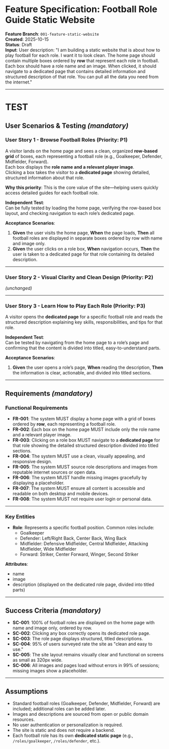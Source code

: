 # Feature Specification: Football Role Guide Static Website

**Feature Branch**: `001-feature-static-website`  
**Created**: 2025-10-15  
**Status**: Draft  
**Input**: User description: "I am building a static website that is about how to play football for each role. I want it to look clean. The home page should contain multiple boxes ordered by **row** that represent each role in football. Each box should have a role name and an image. When clicked, it should navigate to a dedicated page that contains detailed information and structured description of that role. You can pull all the data you need from the internet."

---

# TEST

## User Scenarios & Testing *(mandatory)*

### User Story 1 - Browse Football Roles (Priority: P1)

A visitor lands on the home page and sees a clean, organized **row-based grid** of boxes, each representing a football role (e.g., Goalkeeper, Defender, Midfielder, Forward).  
Each box displays the **role name and a relevant player image**.  
Clicking a box takes the visitor to a **dedicated page** showing detailed, structured information about that role.

**Why this priority**: This is the core value of the site—helping users quickly access detailed guides for each football role.

**Independent Test**:  
Can be fully tested by loading the home page, verifying the row-based box layout, and checking navigation to each role’s dedicated page.

**Acceptance Scenarios**:

1. **Given** the user visits the home page, **When** the page loads, **Then** all football roles are displayed in separate boxes ordered by row with name and image only.  
2. **Given** the user clicks on a role box, **When** navigation occurs, **Then** the user is taken to a dedicated page for that role containing its detailed description.

---

### User Story 2 - Visual Clarity and Clean Design (Priority: P2)

*(unchanged)*

---

### User Story 3 - Learn How to Play Each Role (Priority: P3)

A visitor opens the **dedicated page** for a specific football role and reads the structured description explaining key skills, responsibilities, and tips for that role.

**Independent Test**:  
Can be tested by navigating from the home page to a role’s page and confirming that the content is divided into titled, easy-to-understand parts.

**Acceptance Scenarios**:

1. **Given** the user opens a role’s page, **When** reading the description, **Then** the information is clear, actionable, and divided into titled sections.

---

## Requirements *(mandatory)*

### Functional Requirements

- **FR-001**: The system MUST display a home page with a grid of boxes ordered by **row**, each representing a football role.  
- **FR-002**: Each box on the home page MUST include only the role name and a relevant player image.  
- **FR-003**: Clicking on a role box MUST navigate to a **dedicated page** for that role showing the detailed structured description divided into titled sections.  
- **FR-004**: The system MUST use a clean, visually appealing, and responsive design.  
- **FR-005**: The system MUST source role descriptions and images from reputable internet sources or open data.  
- **FR-006**: The system MUST handle missing images gracefully by displaying a placeholder.  
- **FR-007**: The system MUST ensure all content is accessible and readable on both desktop and mobile devices.  
- **FR-008**: The system MUST not require user login or personal data.

---

### Key Entities

- **Role**: Represents a specific football position. Common roles include:
  - Goalkeeper  
  - Defender: Left/Right Back, Center Back, Wing Back  
  - Midfielder: Defensive Midfielder, Central Midfielder, Attacking Midfielder, Wide Midfielder  
  - Forward: Striker, Center Forward, Winger, Second Striker

**Attributes**:
- name  
- image  
- description (displayed on the dedicated role page, divided into titled parts)

---

## Success Criteria *(mandatory)*

- **SC-001**: 100% of football roles are displayed on the home page with name and image only, ordered by row.  
- **SC-002**: Clicking any box correctly opens its dedicated role page.  
- **SC-003**: The role page displays structured, titled descriptions.  
- **SC-004**: 95% of users surveyed rate the site as "clean and easy to use."  
- **SC-005**: The site layout remains visually clear and functional on screens as small as 320px wide.  
- **SC-006**: All images and pages load without errors in 99% of sessions; missing images show a placeholder.

---

## Assumptions

- Standard football roles (Goalkeeper, Defender, Midfielder, Forward) are included; additional roles can be added later.  
- Images and descriptions are sourced from open or public domain resources.  
- No user authentication or personalization is required.  
- The site is static and does not require a backend.  
- Each football role has its own **dedicated static page** (e.g., `/roles/goalkeeper`, `/roles/defender`, etc.).
